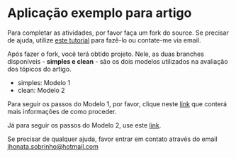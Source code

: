 # Aplicação exemplo para artigo

Para completar as atividades, por favor faça um fork do source. Se precisar de ajuda, utilize [este tutorial](https://help.github.com/articles/fork-a-repo/) para fazê-lo ou contate-me via email.

Após fazer o fork, você terá obtido projeto. Nele, as duas branches disponíveis - **simples e clean** - são os dois modelos utilizados na avaliação dos tópicos do artigo.

* simples: Modelo 1
* clean: Modelo 2

Para seguir os passos do Modelo 1, por favor, clique neste [link](simples.md) que conterá mais informações de como proceder.

Já para seguir os passos do Modelo 2, use este [link](clean.md).

Se precisar de qualquer ajuda, favor entrar em contato através do email jhonata.sobrinho@hotmail.com